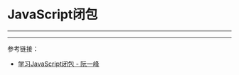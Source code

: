 # JavaScript闭包

---





---

参考链接：

* [学习JavaScript闭包 - 阮一峰](http://www.ruanyifeng.com/blog/2009/08/learning_javascript_closures.html)

